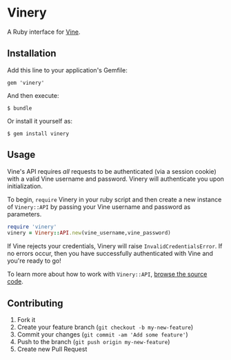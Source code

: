 # Vinery

A Ruby interface for [Vine](http://vine.co).

## Installation

Add this line to your application's Gemfile:

    gem 'vinery'

And then execute:

    $ bundle

Or install it yourself as:

    $ gem install vinery

## Usage

Vine's API requires _all_ requests to be authenticated (via a session cookie) with a valid Vine username and password. Vinery will authenticate you upon initialization.

To begin, `require` Vinery in your ruby script and then create a new instance of `Vinery::API` by passing your Vine username and password as parameters.

```ruby
require 'vinery'
vinery = Vinery::API.new(vine_username,vine_password)
```

If Vine rejects your credentials, Vinery will raise `InvalidCredentialsError`. If no errors occur, then you have successfully authenticated with Vine and you're ready to go!

To learn more about how to work with `Vinery::API`, [browse the source code](blob/master/lib/vinery/api.rb).

## Contributing

1. Fork it
2. Create your feature branch (`git checkout -b my-new-feature`)
3. Commit your changes (`git commit -am 'Add some feature'`)
4. Push to the branch (`git push origin my-new-feature`)
5. Create new Pull Request
